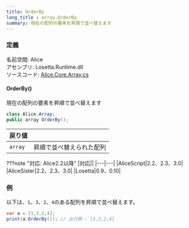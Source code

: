```yaml
---
title: OrderBy
long_title : array.OrderBy
summary: 現在の配列の要素を昇順で並べ替えます
---
```


### 定義
名前空間: Alice<br/>
アセンブリ: Losetta.Runtime.dll<br/>
ソースコード: [Alice.Core.Array.cs](https://github.com/WSOFT-Project/Losetta/blob/master/Losetta.Runtime/Core/Extension/Alice.Core.Array.cs)

#### OrderBy()

現在の配列の要素を昇順で並べ替えます

```cs title="AliceScript"
class Alice.Array;
public array OrderBy();
```

|戻り値| |
|-|-|
|`array`|昇順で並べ替えられた配列|

???note "対応: Alice2.2以降"
    |対応||
    |---|---|
    |AliceScript|2.2、2.3、3.0|
    |AliceSister|2.2、2.3、3.0|
    |Losetta|0.9、0.10|

### 例
以下は、`1`、`3`、`2`、`4`のある配列を昇順で並べ替えます。

```cs title="AliceScript"
var a = [1,3,2,4];
print(a.OrderBy()); // 出力例 : [1,3,2,4]
```
